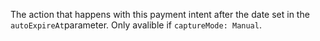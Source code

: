The action that happens with this payment intent after the date set in the `autoExpireAt`parameter.
Only avalible if `captureMode: Manual`.